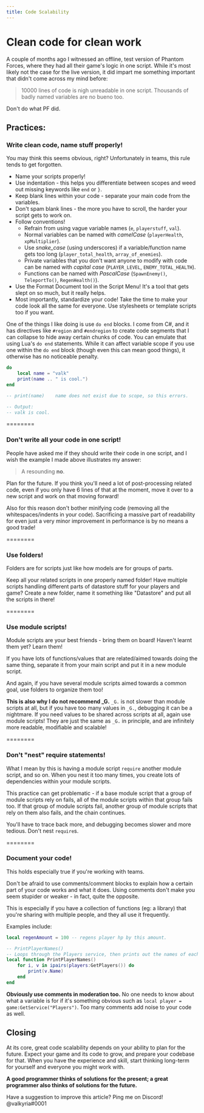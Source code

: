 ```yaml
---
title: Code Scalability
---
```


# Clean code for clean work
A couple of months ago I witnessed an offline, test version of Phantom Forces, where they had all their game's logic in one script. While it's most likely not the case for the live version, it did impart me something important that didn't come across my mind before:
> 10000 lines of code is nigh unreadable in one script. Thousands of badly named variables are no bueno too.

Don't do what PF did.

## Practices:

### Write clean code, name stuff properly!
You may think this seems obvious, right? Unfortunately in teams, this rule tends to get forgotten.

* Name your scripts properly!
* Use indentation - this helps you differentiate between scopes and weed out missing keywords like `end` or `}`.
* Keep blank lines within your code - separate your main code from the variables.
* Don't spam blank lines - the more you have to scroll, the harder your script gets to work on.
* Follow conventions!
	* Refrain from using vague variable names (`e`, `playerstuff`, `val`).
	* Normal variables can be named with *camelCase* (`playerHealth`, `xpMultiplier`).
	* Use *snake_case* (using underscores) if a variable/function name gets too long (`player_total_health`, `array_of_enemies`).
	* Private variables that you don't want anyone to modify with code can be named with *capital case* (`PLAYER_LEVEL`, `ENEMY_TOTAL_HEALTH`).
	* Functions can be named with *PascalCase* (`SpawnEnemy()`, `TeleportTo()`, `RegenHealth()`).
* Use the Format Document tool in the Script Menu! It's a tool that gets slept on so much, but it really helps.
* Most importantly, standardize your code! Take the time to make your code look all the same for everyone. Use stylesheets or template scripts too if you want.

One of the things I like doing is use `do end` blocks. I come from C#, and it has directives like `#region` and `#endregion` to create code segments that I can collapse to hide away certain chunks of code. You can emulate that using Lua's `do end` statements. While it can affect variable scope if you use one within the `do end` block (though even this can mean good things), it otherwise has no noticeable penalty.

```lua
do
	local name = "valk"
    print(name .. " is cool.")
end

-- print(name)    name does not exist due to scope, so this errors.

-- Output:
-- valk is cool.
```

========
### Don't write all your code in one script!
People have asked me if they should write their code in one script, and I wish the example I made above illustrates my answer:

> A resounding **no**.

Plan for the future. If you think you'll need a lot of post-processing related code, even if you only have 6 lines of that at the moment, move it over to a new script and work on that moving forward!

Also for this reason don't bother minifying code (removing all the whitespaces/indents in your code). Sacrificing a massive part of readability for even just a very minor improvement in performance is by no means a good trade!

========
### Use folders!
Folders are for scripts just like how models are for groups of parts.

Keep all your related scripts in one properly named folder! Have multiple scripts handling different parts of datastore stuff for your players and game? Create a new folder, name it something like "Datastore" and put all the scripts in there!

========
### Use module scripts!
Module scripts are your best friends - bring them on board! Haven't learnt them yet? Learn them!

If you have lots of functions/values that are related/aimed towards doing the same thing, separate it from your main script and put it in a new module script.

And again, if you have several module scripts aimed towards a common goal, use folders to organize them too!

**This is also why I do not recommend _G.** `_G.` is not slower than module scripts at all, but if you have too many values in `_G.`, debugging it can be a nightmare. If you need values to be shared across scripts at all, again use module scripts! They are just the same as `_G.` in principle, and are infinitely more readable, modifiable and scalable!

========
### Don't "nest" require statements!
What I mean by this is having a module script `require` another module script, and so on. When you nest it too many times, you create lots of dependencies within your module scripts.

This practice can get problematic - if a base module script that a group of module scripts rely on fails, all of the module scripts within that group fails too. If that group of module scripts fail, another group of module scripts that rely on them also fails, and the chain continues.

You'll have to trace back more, and debugging becomes slower and more tedious. Don't nest `require`s.

========
### Document your code!
This holds especially true if you're working with teams. 

Don't be afraid to use comments/comment blocks to explain how a certain part of your code works and what it does. Using comments don't make you seem stupider or weaker - in fact, quite the opposite.

This is especially if you have a collection of functions (eg: a library) that you're sharing with multiple people, and they all use it frequently.

Examples include:

```lua
local regenAmount = 100 -- regens player hp by this amount.

-- PrintPlayerNames()
-- Loops through the Players service, then prints out the names of each.
local function PrintPlayerNames()
	for i, v in ipairs(players:GetPlayers()) do
		print(v.Name)
	end
end
```

**Obviously use comments in moderation too.** No one needs to know about what a variable is for if it's something obvious such as `local player = game:GetService("Players")`. Too many comments add noise to your code as well.

## Closing
At its core, great code scalability depends on your ability to plan for the future. Expect your game and its code to grow, and prepare your codebase for that. When you have the experience and skill, start thinking long-term for yourself and everyone you might work with.

**A good programmer thinks of solutions for the present; a great programmer also thinks of solutions for the future.**

Have a suggestion to improve this article? Ping me on Discord! @valkyria#0001
